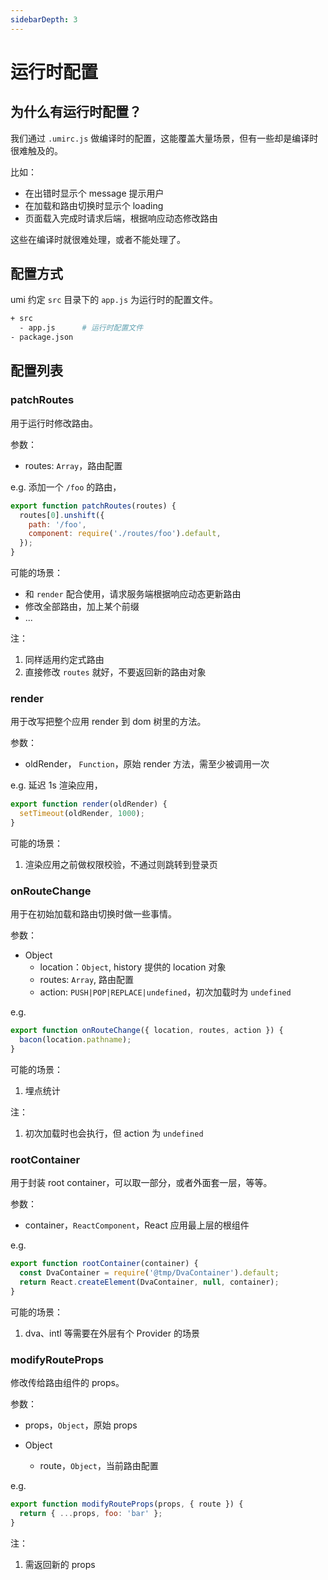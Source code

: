 ```yaml
---
sidebarDepth: 3
---
```


# 运行时配置

## 为什么有运行时配置？

我们通过 `.umirc.js` 做编译时的配置，这能覆盖大量场景，但有一些却是编译时很难触及的。

比如：

* 在出错时显示个 message 提示用户
* 在加载和路由切换时显示个 loading
* 页面载入完成时请求后端，根据响应动态修改路由

这些在编译时就很难处理，或者不能处理了。

## 配置方式

umi 约定 `src` 目录下的 `app.js` 为运行时的配置文件。

```bash
+ src
  - app.js      # 运行时配置文件
- package.json
```

## 配置列表

### patchRoutes

用于运行时修改路由。

参数：

* routes: `Array`，路由配置

e.g. 添加一个 `/foo` 的路由，

```js
export function patchRoutes(routes) {
  routes[0].unshift({
    path: '/foo',
    component: require('./routes/foo').default,
  });
}
```

可能的场景：

* 和 `render` 配合使用，请求服务端根据响应动态更新路由
* 修改全部路由，加上某个前缀
* ...

注：

1. 同样适用约定式路由
2. 直接修改 `routes` 就好，不要返回新的路由对象

### render

用于改写把整个应用 render 到 dom 树里的方法。

参数：

* oldRender， `Function`，原始 render 方法，需至少被调用一次

e.g. 延迟 1s 渲染应用，

```js
export function render(oldRender) {
  setTimeout(oldRender, 1000);
}
```

可能的场景：

1. 渲染应用之前做权限校验，不通过则跳转到登录页

### onRouteChange

用于在初始加载和路由切换时做一些事情。

参数：

* Object
  * location：`Object`, history 提供的 location 对象
  * routes: `Array`, 路由配置
  * action: `PUSH|POP|REPLACE|undefined`，初次加载时为 `undefined`

e.g.

```js
export function onRouteChange({ location, routes, action }) {
  bacon(location.pathname);
}
```

可能的场景：

1. 埋点统计

注：

1. 初次加载时也会执行，但 action 为 `undefined`

### rootContainer

用于封装 root container，可以取一部分，或者外面套一层，等等。

参数：

* container，`ReactComponent`，React 应用最上层的根组件

e.g.

```javascript
export function rootContainer(container) {
  const DvaContainer = require('@tmp/DvaContainer').default;
  return React.createElement(DvaContainer, null, container);
}
```

可能的场景：

1. dva、intl 等需要在外层有个 Provider 的场景

### modifyRouteProps

修改传给路由组件的 props。

参数：

* props，`Object`，原始 props

* Object
  * route，`Object`，当前路由配置

e.g.

```js
export function modifyRouteProps(props, { route }) {
  return { ...props, foo: 'bar' };
}
```

注：

1. 需返回新的 props

